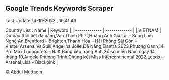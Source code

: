 

## Google Trends Keywords Scraper 
 
Last Update 14-10-2022 , 19:41:43

Country List :
 Name  | Keyword |
| ------------- | ------------- |
| VIETNAM | Dự báo thời tiết đà nẵng,Vạn Thịnh Phát,Hoàng Anh Gia Lai – Sông Lam Nghệ An,Brentford – Brighton,Thanh Hóa – Hải Phòng,Sài Gòn – Viettel,Arsenal vs,Sulli,Angelina Jolie,Đà Nẵng,Elantra 2023,Phương Oanh,14 Pro Max,Ludogorets – HJK,Bảng xếp hạng Anh,Xổ số miền Nam ngày 14 tháng 10,Angela Phương Trinh,Chung kết Miss Intercontinental 2022,Leeds – Arsenal,Lisa - Blackpink |



© Abdul Muttaqin 
